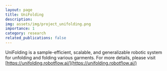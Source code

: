 ```yaml
---
layout: page
title: UniFolding
description:
img: assets/img/project_unifolding.png
importance: 1
category: research
related_publications: false
---
```

UniFolding is a sample-efficient, scalable, and generalizable robotic system for unfolding and folding various garments. For more details, please visit [https://unifolding.robotflow.ai/](https://unifolding.robotflow.ai/)
